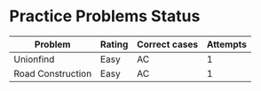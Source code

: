 # Practice Problems Status
Problem|Rating|Correct cases|Attempts
-|-|-|-
Unionfind|Easy|AC|1
Road Construction|Easy|AC|1